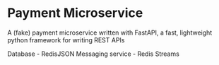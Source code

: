 # Payment Microservice

A (fake) payment microservice written with FastAPI, a fast, lightweight python framework for writing REST APIs

Database - RedisJSON
Messaging service - Redis Streams
